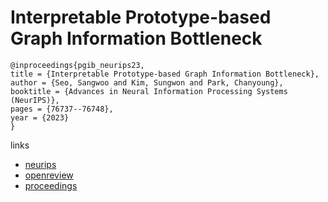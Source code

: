 # Interpretable Prototype-based Graph Information Bottleneck

```
@inproceedings{pgib_neurips23,
title = {Interpretable Prototype-based Graph Information Bottleneck},
author = {Seo, Sangwoo and Kim, Sungwon and Park, Chanyoung},
booktitle = {Advances in Neural Information Processing Systems (NeurIPS)},
pages = {76737--76748},
year = {2023}
}
```

links
- [neurips](https://nips.cc/Conferences/2023/Schedule?showEvent=70730)
- [openreview](https://openreview.net/forum?id=icWwBKyVMs)
- [proceedings](https://papers.nips.cc//paper_files/paper/2023/hash/f224f056694bcfe465c5d84579785761-Abstract-Conference.html)
